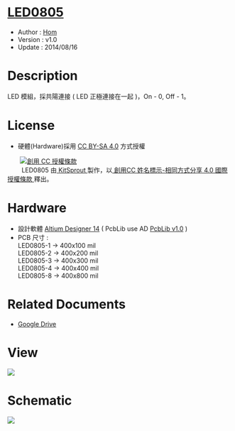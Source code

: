 [LED0805](https://github.com/KitSprout/LED0805)
========
* Author  : [Hom](https://about.me/Hom)
* Version : v1.0
* Update  : 2014/08/16

Description
========
LED 模組，採共陽連接 ( LED 正極連接在一起 )，On - 0, Off - 1。

License
========
* 硬體(Hardware)採用 [CC BY-SA 4.0](http://creativecommons.org/licenses/by-sa/4.0/deed.zh_TW) 方式授權 
  
　　<a rel="license" href="http://creativecommons.org/licenses/by-sa/4.0/deed.zh_TW"><img alt="創用 CC 授權條款" style="border-width:0" src="http://i.creativecommons.org/l/by-sa/3.0/tw/80x15.png" /></a>  
　　<span xmlns:dct="http://purl.org/dc/terms/" property="dct:title"> LED0805 </span>由<a xmlns:cc="http://creativecommons.org/ns#" href="https://github.com/KitSprout" property="cc:attributionName" rel="cc:attributionURL"> KitSprout </a>製作，以<a rel="license" href="http://creativecommons.org/licenses/by-sa/4.0/deed.zh_TW"> 創用CC 姓名標示-相同方式分享 4.0 國際 授權條款 </a>釋出。  

Hardware
========
* 設計軟體 [Altium Designer 14](http://www.altium.com/en/products/altium-designer) ( PcbLib use AD [PcbLib v1.0](https://github.com/KitSprout/AltiumDesigner_PcbLibrary/releases/tag/v1.0) ) 
* PCB 尺寸 :  
LED0805-1 -> 400x100 mil  
LED0805-2 -> 400x200 mil  
LED0805-3 -> 400x300 mil  
LED0805-4 -> 400x400 mil  
LED0805-8 -> 400x800 mil

Related Documents
========
* [Google Drive](http://goo.gl/PYBcEB)

View
========
<img src="https://lh6.googleusercontent.com/-zN027OCyF78/U-7GZoRp1tI/AAAAAAAAKYs/h8MAeSVommE/s1600/DSC_2398.jpg" />

Schematic
========
<img src="https://lh4.googleusercontent.com/-LVpwqFQ5KQI/U-7Gh-0SRqI/AAAAAAAAKZs/x7Jqb5vFx6Y/s1600/Sch_LED0805-4.png" />
